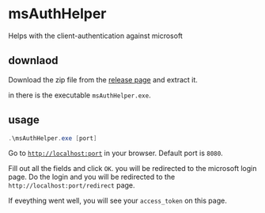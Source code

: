 # msAuthHelper

Helps with the client-authentication against microsoft

## downlaod

Download the zip file from the [release page](https://github.com/MeroFuruya/msAuthHelper/releases/latest) and extract it.

in there is the executable `msAuthHelper.exe`.

## usage

```ps1
.\msAuthHelper.exe [port]
```

Go to [`http://localhost:port`](_) in your browser.
Default port is `8080`.

Fill out all the fields and click `OK`.
you will be redirected to the microsoft login page.
Do the login and you will be redirected to the `http://localhost:port/redirect` page.

If eveything went well, you will see your `access_token` on this page.

